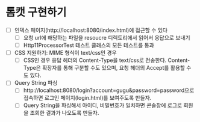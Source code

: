 # 톰캣 구현하기
- [ ] 인덱스 페이지(http://localhost:8080/index.html)에 접근할 수 있다
  - [ ] 요청 url에 해당하는 파일을 resoucre 디렉토리에서 읽어서 응답으로 보내기
  - [ ] Http11ProcessorTest 테스트 클래스의 모든 테스트를 통과
- [ ] CSS 지원하기: MIME 형식이 text/css인 경우
  - [ ] CSS인 경우 응답 헤더의 Content-Type을 text/css로 전송한다.
        Content-Type은 확장자를 통해 구분할 수도 있으며, 요청 헤더의 Accept를 활용할 수도 있다.
- [ ] Query String 파싱
  - [ ] http://localhost:8080/login?account=gugu&password=password으로 접속하면 로그인 페이지(login.html)를 보여주도록 만들자.
  - [ ] Query String을 파싱해서 아이디, 비밀번호가 일치하면 콘솔창에 로그로 회원을 조회한 결과가 나오도록 만들자.
